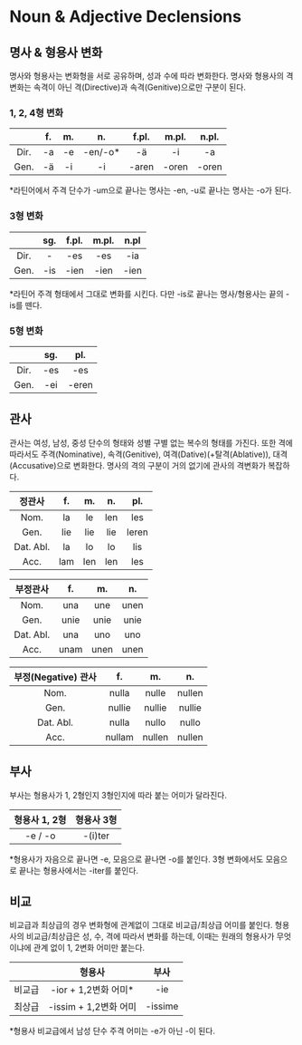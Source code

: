 # Noun & Adjective Declensions



## 명사 & 형용사 변화



명사와 형용사는 변화형을 서로 공유하며, 성과 수에 따라 변화한다. 명사와 형용사의 격변화는 속격이 아닌 격(Directive)과 속격(Genitive)으로만 구분이 된다.



### 1, 2, 4형 변화



|      |   f.    |  m.  |   n.    |  f.pl.  | m.pl. | n.pl. |
| :--: | :-----: | :--: | :-----: | :-----: | :---: | :---: |
| Dir. |   -a    |  -e  | -en/-o* | -&auml; |  -i   |  -a   |
| Gen. | -&auml; |  -i  |   -i    |  -aren  | -oren | -oren |

*라틴어에서 주격 단수가 -um으로 끝나는 명사는 -en, -u로 끝나는 명사는 -o가 된다.



### 3형 변화



|      | sg.  | f.pl. | m.pl. | n.pl |
| :--: | :--: | :---: | :---: | :--: |
| Dir. |  -   |  -es  |  -es  | -ia  |
| Gen. | -is  | -ien  | -ien  | -ien |

*라틴어 주격 형태에서 그대로 변화를 시킨다. 다만 -is로 끝나는 명사/형용사는 끝의 -is를 뗀다.



### 5형 변화



|      | sg.  |  pl.  |
| :--: | :--: | :---: |
| Dir. | -es  |  -es  |
| Gen. | -ei  | -eren |





## 관사



관사는 여성, 남성, 중성 단수의 형태와 성별 구별 없는 복수의 형태를 가진다. 또한 격에 따라서도 주격(Nominative), 속격(Genitive), 여격(Dative)(+탈격(Ablative)), 대격(Accusative)으로 변화한다. 명사의 격의 구분이 거의 없기에 관사의 격변화가 복잡하다.



|  정관사   |  f.  |  m.  |  n.  |  pl.  |
| :-------: | :--: | :--: | :--: | :---: |
|   Nom.    |  la  |  le  | len  |  les  |
|   Gen.    | lie  | lie  | lie  | leren |
| Dat. Abl. |  la  |  lo  |  lo  |  lis  |
|   Acc.    | lam  | len  | len  |  les  |

| 부정관사  |  f.  |  m.  |  n.  |
| :-------: | :--: | :--: | :--: |
|   Nom.    | una  | une  | unen |
|   Gen.    | unie | unie | unie |
| Dat. Abl. | una  | uno  | uno  |
|   Acc.    | unam | unen | unen |

| 부정(Negative) 관사 |   f.   |   m.   |   n.   |
| :-----------------: | :----: | :----: | :----: |
|        Nom.         | nulla  | nulle  | nullen |
|        Gen.         | nullie | nullie | nullie |
|      Dat. Abl.      | nulla  | nullo  | nullo  |
|        Acc.         | nullam | nullen | nullen |





## 부사



부사는 형용사가 1, 2형인지 3형인지에 따라 붙는 어미가 달라진다.

| 형용사 1, 2형 | 형용사 3형 |
| :-----------: | :--------: |
|    -e / -o    |  -(i)ter   |

*형용사가 자음으로 끝나면 -e, 모음으로 끝나면 -o를 붙인다. 3형 변화에서도 모음으로 끝나는 형용사에서는 -iter를 붙인다.





## 비교



비교급과 최상급의 경우 변화형에 관계없이 그대로 비교급/최상급 어미를 붙인다. 형용사의 비교급/최상급은 성, 수, 격에 따라서 변화를 하는데, 이때는 원래의 형용사가 무엇이냐에 관계 없이 1, 2변화 어미만 붙는다.

|        |        형용사         |  부사   |
| :----: | :-------------------: | :-----: |
| 비교급 | -ior + 1,2변화 어미*  |   -ie   |
| 최상급 | -issim + 1,2변화 어미 | -issime |

*형용사 비교급에서 남성 단수 주격 어미는 -e가 아닌 -이 된다.

